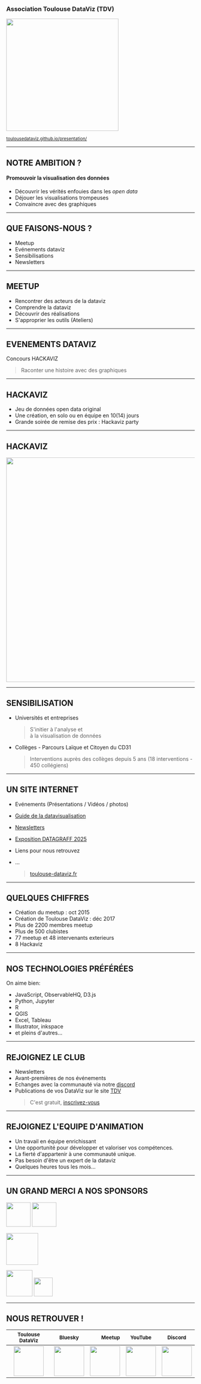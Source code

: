 ###  Association Toulouse DataViz (TDV)

<img width="300" src="https://toulousedataviz.github.io/presentation/image/Logo_TDV_4.png" style="border:0;box-shadow:none">


<small>[toulousedataviz.github.io/presentation/](https://toulousedataviz.github.io/presentation/index.html)</small>

---

## NOTRE AMBITION ?

#### Promouvoir la visualisation des données

- Découvrir les vérités enfouies dans les _open data_
- Déjouer les visualisations trompeuses
- Convaincre avec des graphiques

---

## QUE FAISONS-NOUS ?

- Meetup
- Evénements dataviz
- Sensibilisations
- Newsletters 

---

## MEETUP

- Rencontrer des acteurs de la dataviz
- Comprendre la dataviz
- Découvrir des réalisations
- S'approprier les outils (Ateliers)

---

## EVENEMENTS DATAVIZ

Concours HACKAVIZ

> Raconter une histoire avec des graphiques

---

## HACKAVIZ

- Jeu de données open data original
- Une création, en solo ou en équipe en 10(14) jours
- Grande soirée de remise des prix : Hackaviz party

---

## HACKAVIZ

<img width="600" src="https://toulousedataviz.github.io/presentation/image/hackaviz_2018-2025.png" style="border:0;box-shadow:none">

---

## SENSIBILISATION

- Universités et entreprises
  > S'initier à l'analyse et <br/> à la visualisation de données
- Collèges - Parcours Laïque et Citoyen du CD31
  > Interventions auprès des collèges depuis 5 ans (18 interventions - 450 collégiens)  

---
## UN SITE INTERNET 

- Evénements (Présentations / Vidéos / photos)
- [Guide de la datavisualisation](https://toulouse-dataviz.notion.site/4cea244c76d0407b9722d300e798a3c2?v=f3b7a520de214623a766a5b68456097b)
- [Newsletters](https://ressources.toulouse-dataviz.fr/)
- [Exposition DATAGRAFF 2025](http://exposition.toulouse-dataviz.fr/) 
- Liens pour nous retrouvez
- ...

  > [toulouse-dataviz.fr](https://toulouse-dataviz.fr)

---


## QUELQUES CHIFFRES

- Création du meetup : oct 2015
- Création de Toulouse DataViz : déc 2017
- Plus de 2200 membres meetup
- Plus de 500 clubistes
- 77 meetup et 48 intervenants exterieurs
- 8 Hackaviz 

---

## NOS TECHNOLOGIES PRÉFÉRÉES

On aime bien:

- JavaScript, ObservableHQ,  D3.js
- Python, Jupyter
- R
- QGIS
- Excel, Tableau
- Illustrator, inkspace
- et pleins d'autres...

---

## REJOIGNEZ LE CLUB

- Newsletters
- Avant-premières de nos événements
- Echanges avec la communauté via notre [discord](https://discord.gg/Ch23qScbpc)
- Publications de vos DataViz sur le site [TDV]([(https://toulouse-dataviz.fr/))
  > C'est gratuit, [inscrivez-vous ](https://toulouse-dataviz.us20.list-manage.com/subscribe?u=6d06abd4e903b49060d162a89&id=31bc433cb4)

---
## REJOIGNEZ L'EQUIPE D'ANIMATION

- Un travail en équipe enrichissant 
- Une opportunité pour développer et valoriser vos compétences.
- La fierté d'appartenir à une communauté unique.
- Pas besoin d'être un expert de la dataviz
- Quelques heures tous les mois...  

---

## UN GRAND MERCI A NOS SPONSORS

[<img height="65" src="https://toulousedataviz.github.io/presentation/image/clever-logo-et-baseline-DIAMANT.jpg" style="border:0;box-shadow:none">](https://www.clever-age.com/fr/)
[<img height="65" src="https://toulousedataviz.github.io/presentation/image/vectorInformatikGmbH_logo.svg" style="border:0;box-shadow:none">](https://www.vector.com/fr/fr/)

[<img height="85" src="https://toulousedataviz.github.io/presentation/image/LOGO PF_Data Office_QUADRI_blanc.png" style="border:0;box-shadow:none">](https://www.pierre-fabre.com/fr)

[<img height="70" src="https://toulousedataviz.github.io/presentation/image/etincelle.jpeg" style="border:0;box-shadow:none">](http://www.coworking-toulouse.com/)
[<img height="50" src="https://toulousedataviz.github.io/presentation/image/perceptible.jpg" style="border:0;box-shadow:none">](https://perceptible.fr//)<br>

---

## NOUS RETROUVER !

|                                                              <small>Toulouse DataViz </small>                                                              |                                                                         <small>Bluesky</small>                                                                         |                                                                                                                                                                               <small>Meetup</small> |                                                                                   <small>YouTube</small>                                                                                    |                                                                        <small>Discord</small>                                                                         |
| :--------------------------------------------------------------------------------------------------------------------------------------------------------: | :--------------------------------------------------------------------------------------------------------------------------------------------------------------------: | --------------------------------------------------------------------------------------------------------------------------------------------------------------------------------------------------: | :-----------------------------------------------------------------------------------------------------------------------------------------------------------------------------------------: | :-------------------------------------------------------------------------------------------------------------------------------------------------------------------: |
| [<img height="80" src="https://toulousedataviz.github.io/presentation/image/Logo_TDV_4.png" style="border:0;box-shadow:none">](http://toulouse-dataviz.fr) | [<img height="80" src="https://toulousedataviz.github.io/presentation/image/bluesky.png" style="border:0;box-shadow:none">](@toulousedataviz.bsky.social) | [<img height="80" src="https://toulousedataviz.github.io/presentation/image/meetup.png" style="border:0;box-shadow:none">](https://www.meetup.com/fr-FR/Meetup-Visualisation-des-donnees-Toulouse/) | [<img height="80" src="https://toulousedataviz.github.io/presentation/image/youtube.jpg" style="border:0;box-shadow:none">](https://www.youtube.com/channel/UCo64gnxLZs1xIN-Y0Bv_Hpg/about) | [<img height="80" src="https://toulousedataviz.github.io/presentation/image/Discord-Logo-Color.png" style="border:0;box-shadow:none">](https://discord.gg/Ch23qScbpc) |


